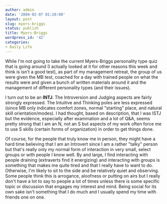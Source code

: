 ```yaml
---
author: admin
date: '2004-02-07 01:20:00'
layout: post
slug: myers-briggs
status: publish
title: Myers-Briggs
wordpress_id: '42'
categories:
- Daily Life
---
```

While I'm not going to take the current Myers-Briggs personality type quiz that is going around (I actually looked at it for other reasons this week and think is isn't a good test), as part of my management retreat, the group of us were given the MB test, coached for a day with trained people on what the results were and given a bunch of written materials around it and the management of different personality types (and their issues).

I turn out to be an <strong>INTJ</strong>. The Introversion and Judging aspects are fairly strongly expressed. The Intuitive and Thinking poles are less expressed (since MB only indicates comfort zones, normal "starting" place, and natural skill orientation/modes). I had thought, based on description, that I was ISTJ but the evidence, especially after examination and a lot of Q&A, seems pretty strong that I am an N, not an S but aspects of my work often force me to use S skills (certain forms of organization) in order to get things done.

Of course, for the people that truly know me in person, they might have a hard time believing that I am an Introvert since I am a rather "talky" person but that's really only my normal form of interaction in very small, select groups or with people I know well. By and large, I find interacting with people draining (extraverts find it energizing) and interacting with groups is something that makes me quite tired and that I really have to want to do. Otherwise, I'm likely to sit to the side and be relatively quiet and observing. Some people think this is arrogance, aloofness or putting on airs but I really don't have a lot to say to people a lot of times unless there is some specific topic or discussion that engages my interest and mind. Being social for its own sake isn't something that I do much and I usually spend my time with friends one on one.
